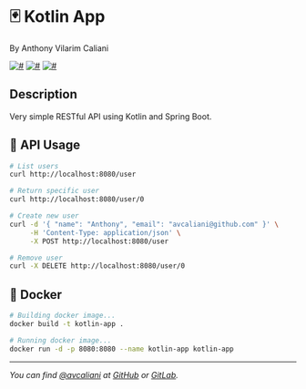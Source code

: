 # 🃏 Kotlin App
By Anthony Vilarim Caliani

[![#](https://img.shields.io/badge/licence-MIT-blue.svg)](#) [![#](https://img.shields.io/badge/kotlin-1.3.x-deeppink.svg)](#) [![#](https://img.shields.io/badge/spring--boot-2.2.x-brightgreen.svg)](#)

## Description
Very simple RESTful API using Kotlin and Spring Boot.

## 🔌 API Usage
```bash
# List users
curl http://localhost:8080/user

# Return specific user
curl http://localhost:8080/user/0

# Create new user
curl -d '{ "name": "Anthony", "email": "avcaliani@github.com" }' \
     -H 'Content-Type: application/json' \
     -X POST http://localhost:8080/user

# Remove user
curl -X DELETE http://localhost:8080/user/0
```

## 🐳 Docker
```bash
# Building docker image...
docker build -t kotlin-app .

# Running docker image...
docker run -d -p 8080:8080 --name kotlin-app kotlin-app
```

---

_You can find [@avcaliani](#) at [GitHub](https://github.com/avcaliani) or [GitLab](https://gitlab.com/avcaliani)._